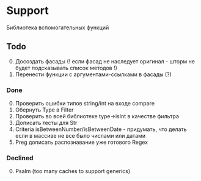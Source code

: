 # Support

Библиотека вспомогательных функций

## Todo

0. Досоздать фасады (! если фасад не наследует оригинал - шторм не будет подсказывать список методов !)
0. Перенести функции с аргументами-ссылками в фасады (?)

### Done

0. Проверить ошибки типов string/int на входе compare
0. Обернуть Type в Filter
0. Проверить во всей библиотеке type->isInt в качестве фильтра
0. Дописать тесты для Str
0. Criteria isBetweenNumber/isBetweenDate - придумать, что делать если в массиве не все было числами или датами
0. Preg дописать распознавание уже готового Regex

### Declined

0. Psalm (too many caches to support generics)
